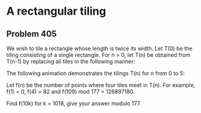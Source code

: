 #  A rectangular tiling
## Problem 405



We wish to tile a rectangle whose length is twice its width.
Let T(0) be the tiling consisting of a single rectangle.
For n > 0, let T(n) be obtained from T(n-1) by replacing all tiles in the following manner:






The following animation demonstrates the tilings T(n) for n from 0 to 5:






Let f(n) be the number of points where four tiles meet in T(n).
For example, f(1) = 0, f(4) = 82 and f(109) mod 177 = 126897180.



Find f(10k) for k = 1018, give your answer modulo 177.



